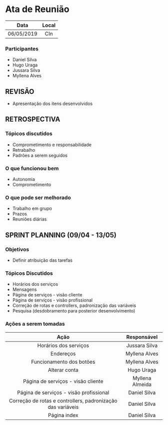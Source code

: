 # Ata de Reunião

Data         | Local
:------------: | :-------------:
06/05/2019   |CIn


### Participantes
* Daniel Silva
* Hugo Uraga
* Jussara Silva
* Myllena Alves


## REVISÃO
* Apresentação dos itens desenvolvidos

## RETROSPECTIVA 

### Tópicos discutidos
* Comprometimento e responsabilidade
* Retrabalho
* Padrões a serem seguidos
### O que funcionou bem
* Autonomia
* Comprometimento
### O que pode ser melhorado
* Trabalho em grupo
* Prazos
* Reuniões diárias
## SPRINT PLANNING (09/04 - 13/05)
### Objetivos
* Definir atribuição das tarefas

### Tópicos Discutidos
* Horários dos serviços
* Mensagens
* Página de serviços - visão cliente
* Página de serviços - visão profissional
* Correção de rotas e controllers, padronização das variáveis
* Pesquisa (desdobramento para posterior desenvolvimento)

### Ações a serem tomadas
Ação                            | Responsável   
:-------------------------------: | :-------------:
Horários dos serviços | Jussara Silva
Endereços | Myllena Alves
Funcionamento dos botões | Myllena Alves
Alterar conta | Hugo Uraga
Página de serviços - visão cliente | Myllena Almeida
Página de serviços - visão profissional | Daniel Silva
Correção de rotas e controllers, padronização das variáveis | Daniel Silva
Página index | Daniel Silva
